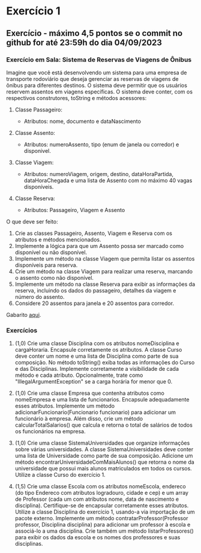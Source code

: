 # Exercício 1

## Exercício - máximo 4,5 pontos se o commit no github for até 23:59h do dia 04/09/2023

### Exercício em Sala: Sistema de Reservas de Viagens de Ônibus

Imagine que você está desenvolvendo um sistema para uma empresa de transporte rodoviário que deseja gerenciar as reservas de viagens de ônibus para diferentes destinos. O sistema deve permitir que os usuários reservem assentos em viagens específicas. O sistema deve conter, com os respectivos construtores, toString e métodos acessores:

1. Classe Passageiro:
   - Atributos: nome, documento e dataNascimento

2. Classe Assento:
   - Atributos: numeroAssento, tipo (enum de janela ou corredor) e disponivel.

3. Classe Viagem:
   - Atributos: numeroViagem, origem, destino, dataHoraPartida, dataHoraChegada e uma lista de Assento com no máximo 40 vagas disponíveis.

4. Classe Reserva:
   - Atributos: Passageiro, Viagem e Assento

O que deve ser feito:
1. Crie as classes Passageiro, Assento, Viagem e Reserva com os atributos e métodos mencionados.
2. Implemente a lógica para que um Assento possa ser marcado como disponível ou não disponível.
3. Implemente um método na classe Viagem que permita listar os assentos disponíveis para reserva.
4. Crie um método na classe Viagem para realizar uma reserva, marcando o assento como não disponível.
5. Implemente um método na classe Reserva para exibir as informações da reserva, incluindo os dados do passageiro, detalhes da viagem e número do assento.
6. Considere 20 assentos para janela e 20 assentos para corredor.

Gabarito [aqui](https://github.com/ap3ufersa/ap3_2023.1_xicoArruda/tree/main/ap3_xico/src/br/com/xico/aula6/gabaritoExercicioOnibus).

### Exercícios

1. (1,0) Crie uma classe Disciplina com os atributos nomeDisciplina e cargaHoraria. Encapsule corretamente os atributos. A classe Curso deve conter um nome e uma lista de Disciplina como parte de sua composição. No método toString() exiba todas as informações do Curso e das Disciplinas. Implemente corretamente a visibilidade de cada método e cada atributo. Opcionalmente, trate como "IllegalArgumentException" se a carga horária for menor que 0.

2. (1,0) Crie uma classe Empresa que contenha atributos como nomeEmpresa e uma lista de funcionarios. Encapsule adequadamente esses atributos. Implemente um método adicionarFuncionario(Funcionario funcionario) para adicionar um funcionário à empresa. Além disso, crie um método calcularTotalSalarios() que calcula e retorna o total de salários de todos os funcionários na empresa.

3. (1,0) Crie uma classe SistemaUniversidades que organize informações sobre várias universidades. A classe SistemaUniversidades deve conter uma lista de Universidade como parte de sua composição. Adicione um método encontrarUniversidadeComMaisAlunos() que retorna o nome da universidade que possui mais alunos matriculados em todos os cursos. Utilize a classe Curso do exercício 1.

4. (1,5) Crie uma classe Escola com os atributos nomeEscola, endereco (do tipo Endereco com atributos logradouro, cidade e cep) e um array de Professor (cada um com atributos nome, data de nascimento e disciplina). Certifique-se de encapsular corretamente esses atributos. Utilize a classe Disciplina do exercício 1, usando-a via importação de um pacote externo. Implemente um método contratarProfessor(Professor professor, Disciplina disciplina) para adicionar um professor à escola e associá-lo a uma disciplina. Crie também um método listarProfessores() para exibir os dados da escola e os nomes dos professores e suas disciplinas.
